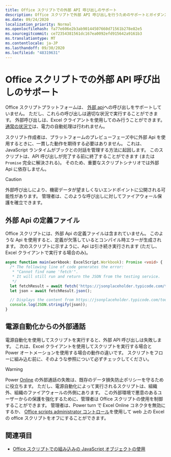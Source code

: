 ```yaml
---
title: Office スクリプトでの外部 API 呼び出しのサポート
description: Office スクリプトで外部 API 呼び出しを行うためのサポートとガイダンス。
ms.date: 09/24/2020
localization_priority: Normal
ms.openlocfilehash: fa77e606e2b3ab90144507660d71561b278e82e5
ms.sourcegitcommit: ce72354381561dc167ea0092efd915642a9161b3
ms.translationtype: MT
ms.contentlocale: ja-JP
ms.lasthandoff: 09/30/2020
ms.locfileid: "48319631"
---
```

# <a name="external-api-call-support-in-office-scripts"></a>Office スクリプトでの外部 API 呼び出しのサポート

Office スクリプトプラットフォームは、 [外部 api](https://developer.mozilla.org/docs/Web/API)への呼び出しをサポートしていません。 ただし、これらの呼び出しは適切な状況で実行することができます。 外部呼び出しは、Excel クライアントを使用してのみ行うことができます。 [通常の状況で](#external-calls-from-power-automate)は、電力の自動処理は行われません。

スクリプト作成者は、プラットフォームのプレビューフェーズ中に外部 Api を使用するときに、一貫した動作を期待する必要はありません。 これは、JavaScript ランタイムがブックとの対話を管理する方法に起因します。 このスクリプトは、API 呼び出しが完了する前に終了することができます (または `Promise` 完全に解決される)。 そのため、重要なスクリプトシナリオでは外部 Api に依存しません。

> [!CAUTION]
> 外部呼び出しにより、機密データが望ましくないエンドポイントに公開される可能性があります。 管理者は、このような呼び出しに対してファイアウォール保護を確立できます。

## <a name="definition-files-for-external-apis"></a>外部 Api の定義ファイル

Office スクリプトには、外部 Api の定義ファイルは含まれていません。 このような Api を使用すると、定義が欠落しているとコンパイル時エラーが生成されます。 次のスクリプトに示すように、Api は引き続き実行されます (ただし、Excel クライアントで実行する場合のみ)。

```typescript
async function main(workbook: ExcelScript.Workbook): Promise <void> {
  /* The following line of code generates the error:
   * "Cannot find name 'fetch'".
   * It will still run and return the JSON from the testing service.
   */
  let fetchResult = await fetch('https://jsonplaceholder.typicode.com/todos/1');
  let json = await fetchResult.json();

  // Displays the content from https://jsonplaceholder.typicode.com/todos/1
  console.log(JSON.stringify(json));
}
```

## <a name="external-calls-from-power-automate"></a>電源自動化からの外部通話

電源自動化を使用してスクリプトを実行すると、外部 API 呼び出しは失敗します。 これは、Excel クライアントを使用してスクリプトを実行する場合と Power オートメーションを使用する場合の動作の違いです。 スクリプトをフローに組み込む前に、そのような参照について必ずチェックしてください。

> [!WARNING]
> Power [Online](/connectors/excelonlinebusiness) の外部通話の失敗は、既存のデータ損失防止ポリシーを守るために役立ちます。 ただし、電源自動化によって実行されるスクリプトは、組織外、組織のファイアウォールの外側にあります。 この外部環境で悪意のあるユーザーからの保護を強化するために、管理者は Office スクリプトの使用を制御することができます。 管理者は、Power turn で Excel Online コネクタを無効にするか、 [Office scripts administrator コントロール](/microsoft-365/admin/manage/manage-office-scripts-settings)を使用して web 上の Excel の office スクリプトをオフにすることができます。

## <a name="see-also"></a>関連項目

- [Office スクリプトでの組み込みの JavaScript オブジェクトの使用](javascript-objects.md)